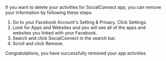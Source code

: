 If you want to delete your activities for SocialConnect app, you can remove your information by following these steps:

1. Go to your Facebook Account's Setting & Privacy. Click Settings.
2. Look for Apps and Websites and you will see all of the apps and websites you linked with your Facebook.
3. Search and click SocialConnect in the search bar.
4. Scroll and click Remove.
   
Congratulations, you have successfully removed your app activities.
